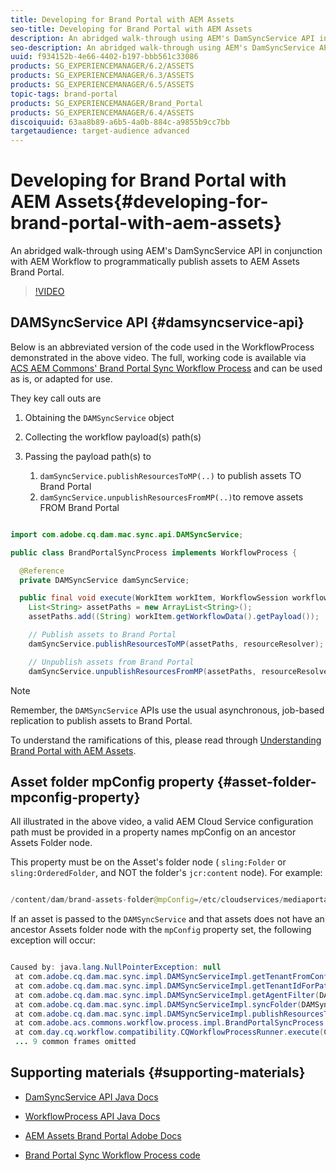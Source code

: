 ```yaml
---
title: Developing for Brand Portal with AEM Assets
seo-title: Developing for Brand Portal with AEM Assets
description: An abridged walk-through using AEM's DamSyncService API in conjunction with AEM Workflow to programmatically publish assets to AEM Assets Brand Portal.
seo-description: An abridged walk-through using AEM's DamSyncService API in conjunction with AEM Workflow to programmatically publish assets to AEM Assets Brand Portal.
uuid: f934152b-4e66-4402-b197-bbb561c33086
products: SG_EXPERIENCEMANAGER/6.2/ASSETS
products: SG_EXPERIENCEMANAGER/6.3/ASSETS
products: SG_EXPERIENCEMANAGER/6.5/ASSETS
topic-tags: brand-portal
products: SG_EXPERIENCEMANAGER/Brand_Portal
products: SG_EXPERIENCEMANAGER/6.4/ASSETS
discoiquuid: 63aa8b89-a6b5-4a0b-884c-a9855b9cc7bb
targetaudience: target-audience advanced
---
```


# Developing for Brand Portal with AEM Assets{#developing-for-brand-portal-with-aem-assets}

An abridged walk-through using AEM's DamSyncService API in conjunction with AEM Workflow to programmatically publish assets to AEM Assets Brand Portal.

>[!VIDEO](https://video.tv.adobe.com/v/18494t1/?quality=9)

## DAMSyncService API {#damsyncservice-api}

Below is an abbreviated version of the code used in the WorkflowProcess demonstrated in the above video. The full, working code is available via [ACS AEM Commons' Brand Portal Sync Workflow Process](https://github.com/Adobe-Consulting-Services/acs-aem-commons/blob/master/bundle/src/main/java/com/adobe/acs/commons/workflow/process/impl/BrandPortalSyncProcess.java) and can be used as is, or adapted for use.

They key call outs are

1. Obtaining the `DAMSyncService` object
2. Collecting the workflow payload(s) path(s)
3. Passing the payload path(s) to

    1. `damSyncService.publishResourcesToMP(..)` to publish assets TO Brand Portal
    2. `damSyncService.unpublishResourcesFromMP(..)`to remove assets FROM Brand Portal

```java

import com.adobe.cq.dam.mac.sync.api.DAMSyncService;

public class BrandPortalSyncProcess implements WorkflowProcess {

  @Reference 
  private DAMSyncService damSyncService;

  public final void execute(WorkItem workItem, WorkflowSession workflowSession, MetaDataMap metaDataMap) throws WorkflowException {
    List<String> assetPaths = new ArrayList<String>();
    assetPaths.add((String) workItem.getWorkflowData().getPayload());

    // Publish assets to Brand Portal    
    damSyncService.publishResourcesToMP(assetPaths, resourceResolver);

    // Unpublish assets from Brand Portal    
    damSyncService.unpublishResourcesFromMP(assetPaths, resourceResolver);

```

>[!NOTE]
>
>Remember, the `DAMSyncService` APIs use the usual asynchronous, job-based replication to publish assets to Brand Portal.
>
>To understand the ramifications of this, please read through [Understanding Brand Portal with AEM Assets](../../assets/using/brand-portal-article-understand.md).

## Asset folder mpConfig property {#asset-folder-mpconfig-property}

All illustrated in the above video, a valid AEM Cloud Service configuration path must be provided in a property names mpConfig on an ancestor Assets Folder node.

This property must be on the Asset's folder node ( `sling:Folder` or `sling:OrderedFolder`, and NOT the folder's `jcr:content` node). For example:

```java

/content/dam/brand-assets-folder@mpConfig=/etc/cloudservices/mediaportal/brand-portal

```

If an asset is passed to the `DAMSyncService` and that assets does not have an ancestor Assets folder node with the `mpConfig` property set, the following exception will occur:

```java

Caused by: java.lang.NullPointerException: null
 at com.adobe.cq.dam.mac.sync.impl.DAMSyncServiceImpl.getTenantFromConfiguration(DAMSyncServiceImpl.java:784)
 at com.adobe.cq.dam.mac.sync.impl.DAMSyncServiceImpl.getTenantIdForPath(DAMSyncServiceImpl.java:437)
 at com.adobe.cq.dam.mac.sync.impl.DAMSyncServiceImpl.getAgentFilter(DAMSyncServiceImpl.java:571)
 at com.adobe.cq.dam.mac.sync.impl.DAMSyncServiceImpl.syncFolder(DAMSyncServiceImpl.java:265)
 at com.adobe.cq.dam.mac.sync.impl.DAMSyncServiceImpl.publishResourcesToMP(DAMSyncServiceImpl.java:217)
 at com.adobe.acs.commons.workflow.process.impl.BrandPortalSyncProcess.execute(BrandPortalSyncProcess.java:100)
 at com.day.cq.workflow.compatibility.CQWorkflowProcessRunner.execute(CQWorkflowProcessRunner.java:93)
 ... 9 common frames omitted

```

## Supporting materials {#supporting-materials}

* [DamSyncService API Java Docs](https://docs.adobe.com/docs/en/aem/6-2/develop/ref/javadoc/com/adobe/cq/dam/mac/sync/api/DAMSyncService.html)
* [WorkflowProcess API Java Docs](https://docs.adobe.com/docs/en/aem/6-2/develop/ref/javadoc/com/adobe/granite/workflow/exec/WorkflowProcess.html)

* [AEM Assets Brand Portal Adobe Docs](https://helpx.adobe.com/experience-manager/brand-portal/using/brand-portal.html)
* [Brand Portal Sync Workflow Process code](https://github.com/Adobe-Consulting-Services/acs-aem-commons/blob/master/bundle/src/main/java/com/adobe/acs/commons/workflow/process/impl/BrandPortalSyncProcess.java)

